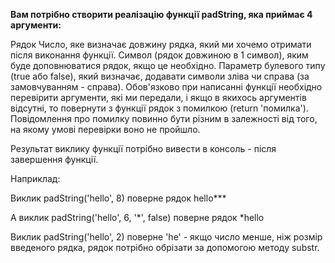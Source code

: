 **Вам потрібно створити реалізацію функції padString, яка приймає 4 аргументи:**

Рядок
Число, яке визначає довжину рядка, який ми хочемо отримати після виконання функції.
Символ (рядок довжиною в 1 символ), яким буде доповнюватися рядок, якщо це необхідно.
Параметр булевого типу (true або false), який визначає, додавати символи зліва чи справа (за замовчуванням - справа).
Обов'язково при написанні функції необхідно перевірити аргументи, які ми передали, і якщо в якихось аргументів відсутні, то повернути з функції рядок з помилкою (return 'помилка'). Повідомлення про помилку повинно бути різним в залежності від того, на якому умові перевірки воно не пройшло.

Результат виклику функції потрібно вивести в консоль - після завершення функції.

Наприклад:

Виклик padString('hello', 8) поверне рядок hello***

А виклик padString('hello', 6, '*', false) поверне рядок *hello

Виклик padString('hello', 2) поверне 'he' - якщо число менше, ніж розмір введеного рядка, рядок потрібно обрізати за допомогою методу substr.